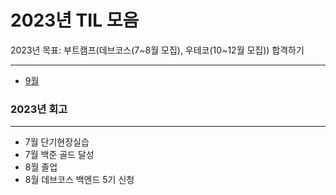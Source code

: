 # 2023년 TIL 모음

2023년 목표: 부트캠프(데브코스(7~8월 모집), 우테코(10~12월 모집)) 합격하기

---
- [9월](9/9월_TIL_모음.md)




### 2023년 회고

---
* 7월 단기현장실습
* 7월 백준 골드 달성
* 8월 졸업
* 8월 데브코스 백엔드 5기 신청